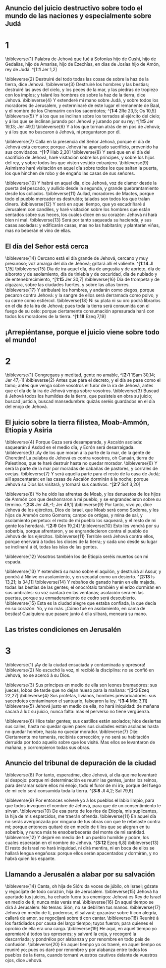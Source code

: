 ## Anuncio del juicio destructivo sobre todo el mundo de las naciones y especialmente sobre Judá
# 1 
\bibleverse{1} Palabra de Jehová que fué á Sofonías hijo de Cushi, hijo de Gedalías, hijo de Amarías, hijo de Ezechîas, en días de Josías hijo de Amón, rey de Judá. ^[**1:1** Jer 1,2] 


\bibleverse{2} Destruiré del todo todas las cosas de sobre la haz de la tierra, dice Jehová. \bibleverse{3} Destruiré los hombres y las bestias; destruiré las aves del cielo, y los peces de la mar, y las piedras de tropiezo con los impíos; y talaré los hombres de sobre la haz de la tierra, dice Jehová. \bibleverse{4} Y extenderé mi mano sobre Judá, y sobre todos los moradores de Jerusalem, y exterminaré de este lugar el remanente de Baal, y el nombre de los Chemarim con los sacerdotes; ^[**1:4** 2Re 23,5; Os 10,5] \bibleverse{5} Y á los que se inclinan sobre los terrados al ejército del cielo; y á los que se inclinan jurando por Jehová y jurando por su rey; ^[**1:5** Jer 19,13; Jer 49,1] \bibleverse{6} Y á los que tornan atrás de en pos de Jehová; y á los que no buscaron á Jehová, ni preguntaron por él. 
 

\bibleverse{7} Calla en la presencia del Señor Jehová, porque el día de Jehová está cercano; porque Jehová ha aparejado sacrificio, prevenido ha sus convidados. ^[**1:7** Hab 2,20] \bibleverse{8} Y será que en el día del sacrificio de Jehová, haré visitación sobre los príncipes, y sobre los hijos del rey, y sobre todos los que visten vestido extranjero. \bibleverse{9} Asimismo haré visitación en aquel día sobre todos los que saltan la puerta, los que hinchen de robo y de engaño las casas de sus señores. 


\bibleverse{10} Y habrá en aquel día, dice Jehová, voz de clamor desde la puerta del pescado, y aullido desde la segunda, y grande quebrantamiento desde los collados. \bibleverse{11} Aullad, moradores de Mactes, porque todo el pueblo mercader es destruído; talados son todos los que traían dinero. \bibleverse{12} Y será en aquel tiempo, que yo escudriñaré á Jerusalem con candiles, y haré visitación sobre los hombres que están sentados sobre sus heces, los cuales dicen en su corazón: Jehová ni hará bien ni mal. \bibleverse{13} Será por tanto saqueada su hacienda, y sus casas asoladas: y edificarán casas, mas no las habitarán; y plantarán viñas, mas no beberán el vino de ellas. 

## El día del Señor está cerca
\bibleverse{14} Cercano está el día grande de Jehová, cercano y muy presuroso; voz amarga del día de Jehová; gritará allí el valiente. ^[**1:14** Jl 1,15] \bibleverse{15} Día de ira aquel día, día de angustia y de aprieto, día de alboroto y de asolamiento, día de tiniebla y de oscuridad, día de nublado y de entenebrecimiento, ^[**1:15** Jer 30,7] \bibleverse{16} Día de trompeta y de algazara, sobre las ciudades fuertes, y sobre las altas torres. \bibleverse{17} Y atribularé los hombres, y andarán como ciegos, porque pecaron contra Jehová: y la sangre de ellos será derramada como polvo, y su carne como estiércol. \bibleverse{18} Ni su plata ni su oro podrá librarlos en el día de la ira de Jehová; pues toda la tierra será consumida con el fuego de su celo: porque ciertamente consumación apresurada hará con todos los moradores de la tierra. ^[**1:18** Ezeq 7,19] 
   

## ¡Arrepiéntanse, porque el juicio viene sobre todo el mundo!
# 2 
\bibleverse{1} Congregaos y meditad, gente no amable, ^[**2:1** 1Sam 30,14; Jer 47,-1] \bibleverse{2} Antes que pára el decreto, y el día se pase como el tamo; antes que venga sobre vosotros el furor de la ira de Jehová, antes que el día de la ira de Jehová venga sobre vosotros. \bibleverse{3} Buscad á Jehová todos los humildes de la tierra, que pusisteis en obra su juicio; buscad justicia, buscad mansedumbre: quizás seréis guardados en el día del enojo de Jehová. 


## El juicio sobre la tierra filistea, Moab-Ammón, Etiopía y Asiria
\bibleverse{4} Porque Gaza será desamparada, y Ascalón asolada: saquearán á Asdod en el medio día, y Ecrón será desarraigada. \bibleverse{5} ¡Ay de los que moran á la parte de la mar, de la gente de Cheretim! La palabra de Jehová es contra vosotros, oh Canaán, tierra de Palestinos, que te haré destruir hasta no quedar morador. \bibleverse{6} Y será la parte de la mar por moradas de cabañas de pastores, y corrales de ovejas. \bibleverse{7} Y será aquella parte para el resto de la casa de Judá; allí apacentarán: en las casas de Ascalón dormirán á la noche; porque Jehová su Dios los visitará, y tornará sus cautivos. ^[**2:7** Sof 3,20] 


\bibleverse{8} Yo he oído las afrentas de Moab, y los denuestos de los hijos de Ammón con que deshonraron á mi pueblo, y se engrandecieron sobre su término. ^[**2:8** Jer 48,-1; Jer 49,1] \bibleverse{9} Por tanto, vivo yo, dice Jehová de los ejércitos, Dios de Israel, que Moab será como Sodoma, y los hijos de Ammón como Gomorra; campo de ortigas, y mina de sal, y asolamiento perpetuo: el resto de mi pueblo los saqueará, y el resto de mi gente los heredará. ^[**2:9** Gén 19,24] \bibleverse{10} Esto les vendrá por su soberbia, porque afrentaron, y se engrandecieron contra el pueblo de Jehová de los ejércitos. \bibleverse{11} Terrible será Jehová contra ellos, porque enervará á todos los dioses de la tierra; y cada uno desde su lugar se inclinará á él, todas las islas de las gentes. 
 

\bibleverse{12} Vosotros también los de Etiopía seréis muertos con mi espada. 

\bibleverse{13} Y extenderá su mano sobre el aquilón, y destruirá al Assur, y pondrá á Nínive en asolamiento, y en secadal como un desierto. ^[**2:13** Is 13,21; Is 34,11] \bibleverse{14} Y rebaños de ganado harán en ella majada, todas las bestias de las gentes; el onocrótalo también y el erizo dormirán en sus umbrales: su voz cantará en las ventanas; asolación será en las puertas, porque su enmaderamiento de cedro será descubierto. \bibleverse{15} Esta es la ciudad alegre que estaba confiada, la que decía en su corazón: Yo, y no más. ¡Cómo fué en asolamiento, en cama de bestias! Cualquiera que pasare junto á ella silbará, meneará su mano.
 

## Las tristes condiciones en Jerusalén
# 3 
\bibleverse{1} ¡Ay de la ciudad ensuciada y contaminada y opresora! \bibleverse{2} No escuchó la voz, ni recibió la disciplina: no se confió en Jehová, no se acercó á su Dios. 

\bibleverse{3} Sus príncipes en medio de ella son leones bramadores: sus jueces, lobos de tarde que no dejan hueso para la mañana: ^[**3:3** Ezeq 22,27] \bibleverse{4} Sus profetas, livianos, hombres prevaricadores: sus sacerdotes contaminaron el santuario, falsearon la ley. ^[**3:4** Miq 3,11] \bibleverse{5} Jehová justo en medio de ella, no hará iniquidad: de mañana sacará á luz su juicio, nunca falta: mas el perverso no tiene vergüenza. 
 

\bibleverse{6} Hice talar gentes; sus castillos están asolados; hice desiertas sus calles, hasta no quedar quien pase: sus ciudades están asoladas hasta no quedar hombre, hasta no quedar morador. \bibleverse{7} Dije: Ciertamente me temerás, recibirás corrección; y no será su habitación derruída por todo aquello sobre que los visité. Mas ellos se levantaron de mañana, y corrompieron todas sus obras. 

## Anuncio del tribunal de depuración de la ciudad
\bibleverse{8} Por tanto, esperadme, dice Jehová, al día que me levantaré al despojo: porque mi determinación es reunir las gentes, juntar los reinos, para derramar sobre ellos mi enojo, todo el furor de mi ira; porque del fuego de mi celo será consumida toda la tierra. ^[**3:8** Jl 4,2; Sal 79,6] 


\bibleverse{9} Por entonces volveré yo á los pueblos el labio limpio, para que todos invoquen el nombre de Jehová, para que de un consentimiento le sirvan. \bibleverse{10} De esa parte de los ríos de Etiopía, mis suplicantes, la hija de mis esparcidos, me traerán ofrenda. \bibleverse{11} En aquel día no serás avergonzada por ninguna de tus obras con que te rebelaste contra mí; porque entonces quitaré de en medio de ti los que se alegran en tu soberbia, y nunca más te ensoberbecerás del monte de mi santidad. \bibleverse{12} Y dejaré en medio de ti un pueblo humilde y pobre, los cuales esperarán en el nombre de Jehová. ^[**3:12** Ezeq 6,8] \bibleverse{13} El resto de Israel no hará iniquidad, ni dirá mentira, ni en boca de ellos se hallará lengua engañosa: porque ellos serán apacentados y dormirán, y no habrá quien los espante. 


## Llamando a Jerusalén a alabar por su salvación
\bibleverse{14} Canta, oh hija de Sión: da voces de júbilo, oh Israel; gózate y regocíjate de todo corazón, hija de Jerusalem. \bibleverse{15} Jehová ha apartado tus juicios, ha echado fuera tus enemigos: Jehová es Rey de Israel en medio de ti; nunca más verás mal. \bibleverse{16} En aquel tiempo se dirá á Jerusalem: No temas: Sión, no se debiliten tus manos. \bibleverse{17} Jehová en medio de ti, poderoso, él salvará; gozaráse sobre ti con alegría, callará de amor, se regocijará sobre ti con cantar. \bibleverse{18} Reuniré á los fastidiados por causa del largo tiempo; tuyos fueron; para quienes el oprobio de ella era una carga. \bibleverse{19} He aquí, en aquel tiempo yo apremiaré á todos tus opresores; y salvaré la coja, y recogeré la descarriada; y pondrélos por alabanza y por renombre en todo país de confusión. \bibleverse{20} En aquel tiempo yo os traeré, en aquel tiempo os reuniré yo; pues os daré por renombre y por alabanza entre todos los pueblos de la tierra, cuando tornaré vuestros cautivos delante de vuestros ojos, dice Jehová. 